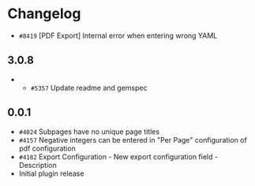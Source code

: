 <!---- copyright
OpenProject PDF Export Plugin

Copyright (C)2014 the OpenProject Foundation (OPF)

This program is free software; you can redistribute it and/or modify it under
the terms of the GNU General Public License version 3.

This program is free software; you can redistribute it and/or
modify it under the terms of the GNU General Public License
as published by the Free Software Foundation; either version 2
of the License, or (at your option) any later version.

This program is distributed in the hope that it will be useful,
but WITHOUT ANY WARRANTY; without even the implied warranty of
MERCHANTABILITY or FITNESS FOR A PARTICULAR PURPOSE.  See the
GNU General Public License for more details.

You should have received a copy of the GNU General Public License
along with this program; if not, write to the Free Software
Foundation, Inc., 51 Franklin Street, Fifth Floor, Boston, MA  02110-1301, USA.

See doc/COPYRIGHT.md for more details.

++-->

# Changelog

* `#8419` [PDF Export] Internal error when entering wrong YAML

## 3.0.8

* * `#5357` Update readme and gemspec

## 0.0.1

* `#4024` Subpages have no unique page titles
* `#4157` Negative integers can be entered in "Per Page" configuration of pdf configuration
* `#4182` Export Configuration - New export configuration field - Description
* Initial plugin release
